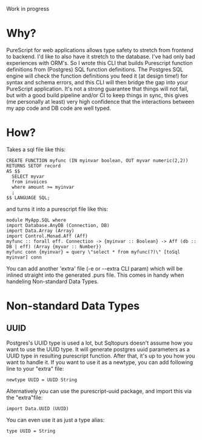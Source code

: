 Work in progress

Why?
====
PureScript for web applications allows type safety to stretch from frontend to backend. I'd like to also have it stretch to the database. I've had only bad experiences with ORM's. So I wrote this CLI that builds Purescript function definitions from (Postgres) SQL function definitions. The Postgres SQL engine will check the function definitions you feed it (at design time!) for syntax and schema errors, and this CLI will then bridge the gap into your PureScript application. It's not a strong guarantee that things will not fail, but with a good build pipeline and/or CI to keep things in sync, this gives (me personally at least) very high confidence that the interactions between my app code and DB code are well typed.

How?
====
Takes a sql file like this: 

```
CREATE FUNCTION myfunc (IN myinvar boolean, OUT myvar numeric(2,2))
RETURNS SETOF record
AS $$
  SELECT myvar
  from invoices
  where amount >= myinvar
  ;
$$ LANGUAGE SQL;
```

and turns it into a purescript file like this:

```
module MyApp.SQL where
import Database.AnyDB (Connection, DB)
import Data.Array (Array)
import Control.Monad.Aff (Aff)
myfunc :: forall eff. Connection -> {myinvar :: Boolean} -> Aff (db :: DB | eff) (Array {myvar :: Number})
myfunc conn {myinvar} = query \"select * from myfunc(?)\" [toSql myinvar] conn
```

You can add another 'extra' file (-e or --extra CLI param) which will be inlined straight into the generated .purs file. This comes in handy when handeling Non-standard Data Types.

Non-standard Data Types
=======================
UUID
----
Postgres's UUID type is used a lot, but Sqltopurs doesn't assume how you want to use the UUID type. It will generate postgres uuid parameters as a UUID type in resulting purescript function. After that, it's up to you how you want to handle it. 
If you want to use it as a newtype, you can add following line to your "extra" file:
```
newtype UUID = UUID String
```

Alternatively you can use the purescript-uuid package, and import this via the "extra"file:
```
import Data.UUID (UUID)
```

You can even use it as just a type alias:
```
type UUID = String
```
